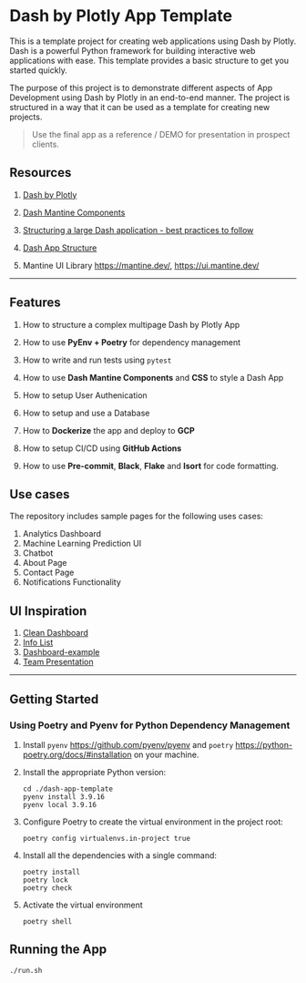 # Dash by Plotly App Template

This is a template project for creating web applications using Dash by Plotly. Dash is a powerful Python framework for building interactive web applications with ease. This template provides a basic structure to get you started quickly.

The purpose of this project is to demonstrate different aspects of App Development using Dash by Plotly in an end-to-end manner. The project is structured in a way that it can be used as a template for creating new projects.

> Use the final app as a reference / DEMO for presentation in prospect clients.

## Resources

1. [Dash by Plotly](https://dash.plotly.com/)

2. [Dash Mantine Components](https://www.dash-mantine-components.com/)

3. [Structuring a large Dash application - best practices to follow](https://community.plotly.com/t/structuring-a-large-dash-application-best-practices-to-follow/62739)

4. [Dash App Structure](https://github.com/bradley-erickson/dash-app-structure)

5. Mantine UI Library <https://mantine.dev/>, <https://ui.mantine.dev/>

---

## Features

1. How to structure a complex multipage Dash by Plotly App

2. How to use **PyEnv + Poetry** for dependency management

3. How to write and run tests using `pytest`

4. How to use **Dash Mantine Components** and **CSS** to style a Dash App

5. How to setup User Authenication

6. How to setup and use a Database

7. How to **Dockerize** the app and deploy to **GCP**

8. How to setup CI/CD using **GitHub Actions**

9. How to use **Pre-commit**, **Black**, **Flake** and **Isort** for code formatting.

## Use cases

The repository includes sample pages for the following uses cases:

1. Analytics Dashboard
2. Machine Learning Prediction UI
3. Chatbot
4. About Page
5. Contact Page
6. Notifications Functionality

## UI Inspiration

1. [Clean Dashboard](docs/app-community-showcase/clean-dashboard.png)
2. [Info List](docs/app-community-showcase/info-list.png)
3. [Dashboard-example](docs/app-community-showcase/dashboard-example-app.png)
4. [Team Presentation](docs/app-community-showcase/team_presentation.png)


---

## Getting Started

### Using Poetry and Pyenv for Python Dependency Management

1. Install `pyenv` <https://github.com/pyenv/pyenv> and `poetry` <https://python-poetry.org/docs/#installation> on your machine.

2. Install the appropriate Python version:

    ```{bash}
    cd ./dash-app-template
    pyenv install 3.9.16
    pyenv local 3.9.16
    ```

3. Configure Poetry to create the virtual environment in the project root:

    ```{bash}
    poetry config virtualenvs.in-project true
    ```

4. Install all the dependencies with a single command:

    ```{bash}
    poetry install
    poetry lock
    poetry check
    ```

5. Activate the virtual environment

    ```{bash}
    poetry shell
    ```

## Running the App

```{bash}
./run.sh
```

